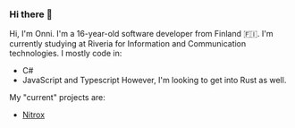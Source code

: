 ### Hi there 👋

<!--
**20PercentRendered/20PercentRendered** is a ✨ _special_ ✨ repository because its `README.md` (this file) appears on your GitHub profile.

Here are some ideas to get you started:

- 🔭 I’m currently working on ...
- 🌱 I’m currently learning ...
- 👯 I’m looking to collaborate on ...
- 🤔 I’m looking for help with ...
- 💬 Ask me about ...
- 📫 How to reach me: ...
- 😄 Pronouns: ...
- ⚡ Fun fact: ...
-->
Hi, I'm Onni. I'm a 16-year-old software developer from Finland 🇫🇮.
I'm currently studying at Riveria for Information and Communication technologies.
I mostly code in:
- C#
- JavaScript and Typescript
However, I'm looking to get into Rust as well.

My "current" projects are:
- [Nitrox](https://github.com/SubnauticaNitrox/Nitrox)


